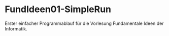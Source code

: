 FundIdeen01-SimpleRun
=====================

Erster einfacher Programmablauf für die Vorlesung Fundamentale Ideen der Informatik.